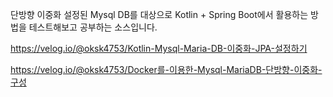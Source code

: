 단방향 이중화 설정된 Mysql DB를 대상으로 Kotlin + Spring Boot에서 활용하는 방법을 테스트해보고 공부하는 소스입니다.

https://velog.io/@oksk4753/Kotlin-Mysql-Maria-DB-이중화-JPA-설정하기

https://velog.io/@oksk4753/Docker를-이용한-Mysql-MariaDB-단방향-이중화-구성
